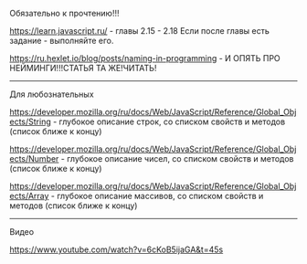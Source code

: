 Обязательно к прочтению!!!

https://learn.javascript.ru/  - главы 2.15 - 2.18
Если после главы есть задание - выполняйте его.

https://ru.hexlet.io/blog/posts/naming-in-programming - И ОПЯТЬ ПРО НЕЙМИНГИ!!!СТАТЬЯ ТА ЖЕ!ЧИТАТЬ!

-----------------------------------------------------------------------

Для любознательных

https://developer.mozilla.org/ru/docs/Web/JavaScript/Reference/Global_Objects/String - глубокое описание строк, со списком свойств и методов (список ближе к концу)

https://developer.mozilla.org/ru/docs/Web/JavaScript/Reference/Global_Objects/Number - глубокое описание чисел, со списком свойств и методов (список ближе к концу)

https://developer.mozilla.org/ru/docs/Web/JavaScript/Reference/Global_Objects/Array -
глубокое описание массивов, со списком свойств и методов (список ближе к концу)


-----------------------------------------------------------------------

Видео

https://www.youtube.com/watch?v=6cKoB5ijaGA&t=45s
